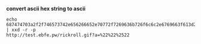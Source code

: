 
__convert ascii hex string to ascii__

```
echo 687474703a2f2f746573742e656266652e70772f7269636b726f6c6c2e6769663f613d2532322532322532353232 | xxd -r -p
http://test.ebfe.pw/rickroll.gif?a=%22%22%2522
```